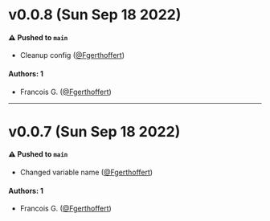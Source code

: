 # v0.0.8 (Sun Sep 18 2022)

#### ⚠️ Pushed to `main`

- Cleanup config ([@Fgerthoffert](https://github.com/Fgerthoffert))

#### Authors: 1

- Francois G. ([@Fgerthoffert](https://github.com/Fgerthoffert))

---

# v0.0.7 (Sun Sep 18 2022)

#### ⚠️ Pushed to `main`

- Changed variable name ([@Fgerthoffert](https://github.com/Fgerthoffert))

#### Authors: 1

- Francois G. ([@Fgerthoffert](https://github.com/Fgerthoffert))
